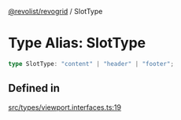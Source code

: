 [@revolist/revogrid](README.md) / SlotType

# Type Alias: SlotType

```ts
type SlotType: "content" | "header" | "footer";
```

## Defined in

[src/types/viewport.interfaces.ts:19](https://github.com/revolist/revogrid/blob/bdb9e42430f63c1d6612c6ca28338cbed0c26a6c/src/types/viewport.interfaces.ts#L19)
